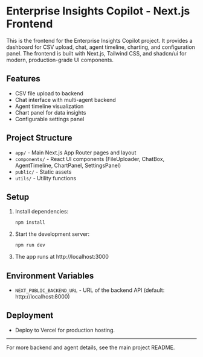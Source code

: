 # Enterprise Insights Copilot - Next.js Frontend

This is the frontend for the Enterprise Insights Copilot project. It provides a dashboard for CSV upload, chat, agent timeline, charting, and configuration panel. The frontend is built with Next.js, Tailwind CSS, and shadcn/ui for modern, production-grade UI components.

## Features

- CSV file upload to backend
- Chat interface with multi-agent backend
- Agent timeline visualization
- Chart panel for data insights
- Configurable settings panel

## Project Structure

- `app/` - Main Next.js App Router pages and layout
- `components/` - React UI components (FileUploader, ChatBox, AgentTimeline, ChartPanel, SettingsPanel)
- `public/` - Static assets
- `utils/` - Utility functions

## Setup

1. Install dependencies:

   ```bash
   npm install
   ```

2. Start the development server:

   ```bash
   npm run dev
   ```

3. The app runs at http://localhost:3000

## Environment Variables

- `NEXT_PUBLIC_BACKEND_URL` - URL of the backend API (default: http://localhost:8000)

## Deployment

- Deploy to Vercel for production hosting.

---

For more backend and agent details, see the main project README.
